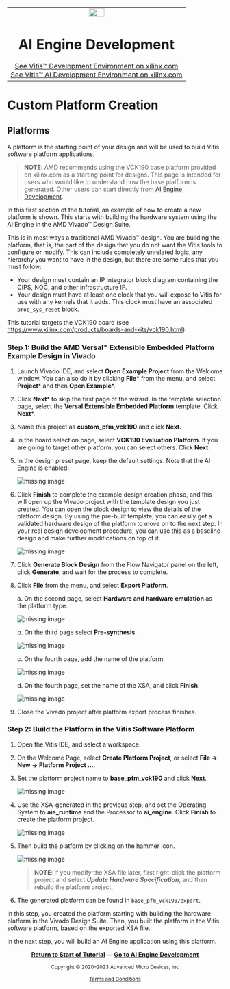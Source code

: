 <table class="sphinxhide" width="100%">
 <tr width="100%">
    <td align="center"><img src="https://raw.githubusercontent.com/Xilinx/Image-Collateral/main/xilinx-logo.png" width="30%"/><h1>AI Engine Development</h1>
    <a href="https://www.xilinx.com/products/design-tools/vitis.html">See Vitis™ Development Environment on xilinx.com</br></a>
    <a href="https://www.xilinx.com/products/design-tools/vitis/vitis-ai.html">See Vitis™ AI Development Environment on xilinx.com</a>
    </td>
 </tr>
</table>

# Custom Platform Creation

## Platforms

A platform is the starting point of your design and will be used to build Vitis software platform applications.

>**NOTE**: AMD recommends using the VCK190 base platform provided on xilinx.com as a starting point for designs. This page is intended for users who would like to understand how the base platform is generated. Other users can start directly from [AI Engine Development](./02-aie_application_creation.md).

In this first section of the tutorial, an example of how to create a new platform is shown. This starts with building the hardware system using the AI Engine in the AMD Vivado™ Design Suite.

This is in most ways a traditional AMD Vivado™ design. You are building the platform, that is, the part of the design that you do not want the Vitis tools to configure or modify. This can include completely unrelated logic, any hierarchy you want to have in the design, but there are some rules that you must follow:

- Your design must contain an IP integrator block diagram containing the CIPS, NOC, and other infrastructure IP.
- Your design must have at least one clock that you will expose to Vitis for use with any kernels that it adds.
This clock must have an associated `proc_sys_reset` block.

This tutorial targets the VCK190 board (see <https://www.xilinx.com/products/boards-and-kits/vck190.html>).

### Step 1: Build the AMD Versal™ Extensible Embedded Platform Example Design in Vivado

1. Launch Vivado IDE, and select **Open Example Project** from the Welcome window. You can also do it by clicking **File*** from the menu, and select **Project*** and then **Open Example***.

2. Click **Next*** to skip the first page of the wizard. In the template selection page, select the **Versal Extensible Embedded Platform** template. Click **Next***.

3. Name this project as **custom_pfm_vck190** and click **Next**.

4. In the board selection page, select **VCK190 Evaluation Platform**. If you are going to target other platform, you can select others. Click **Next**.

5. In the design preset page, keep the default settings. Note that the AI Engine is enabled:

      ![missing image](images/231_design_preset_config.jpg)

6. Click **Finish** to complete the example design creation phase, and this will open up the Vivado project with the template design you just created. You can open the block design to view the details of the platform design. By using the pre-built template, you can easily get a validated hardware design of the platform to move on to the next step. In your real design development procedure, you can use this as a baseline design and make further modifications on top of it.

      ![missing image](images/231_block_design_complete.jpg)

7. Click **Generate Block Design** from the Flow Navigator panel on the left, click **Generate**, and wait for the process to complete.

8. Click **File** from the menu, and select **Export Platform**.

   a. On the second page, select **Hardware and hardware emulation** as the platform type.

      ![missing image](images/221_export_xsa_pg1.png)

   b. On the third page select **Pre-synthesis**.

      ![missing image](images/export_xsa_pg2.png)

   c. On the fourth page, add the name of the platform.

      ![missing image](images/export_xsa_updated.PNG)

   d. On the fourth page, set the name of the XSA, and click **Finish**.

      ![missing image](images/export_xsa_pg4.png)

9. Close the Vivado project after platform export process finishes.

### Step 2: Build the Platform in the Vitis Software Platform

1. Open the Vitis IDE, and select a workspace.

2. On the Welcome Page, select **Create Platform Project**, or select **File → New →  Platform Project ...**.

3. Set the platform project name to **base_pfm_vck190** and click **Next**.

      ![missing image](images/211_create_platform_pg1.png)

4. Use the XSA-generated in the previous step, and set the Operating System to  **aie_runtime** and the Processor to **ai_engine**. Click **Finish** to create the platform project.

      ![missing image](images/create_platform_pg2.png)

5. Then build the platform by clicking on the hammer icon.

      ![missing image](images/build_platform.png)

      >**NOTE**: If you modify the XSA file later, first right-click the platform project and select ***Update Hardware Specification***, and then rebuild the platform project.

6. The generated platform can be found in `base_pfm_vck190/export`.

In this step, you created the platform starting with building the hardware platform in the Vivado Design Suite. Then, you built the platform in the Vitis software platform, based on the exported XSA file.

In the next step, you will build an AI Engine application using this platform.

<p align="center"><b><a href="./README.md">Return to Start of Tutorial</a> — <a href="./02-aie_application_creation.md">Go to AI Engine Development</a></b></p>

<p class="sphinxhide" align="center"><sub>Copyright © 2020–2023 Advanced Micro Devices, Inc</sub></p>

<p class="sphinxhide" align="center"><sup><a href="https://www.amd.com/en/corporate/copyright">Terms and Conditions</a></sup></p>
